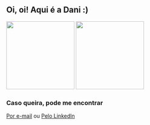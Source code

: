 <h2>Oi, oi! Aqui é a Dani :)</h2>


<div>
  <img height="180em" src="https://github-readme-stats.vercel.app/api?username=DanieleKaroline&show_icons=true&theme=tokyonight&include_all_commits=true&count_private=true"/>
  <img height="180em" src="https://github-readme-stats.vercel.app/api/top-langs/?username=DanieleKaroline&layout=compact&langs_count=7&theme=tokyonight"/>
</div>

<h3>Caso queira, pode me encontrar </h3>
<a href="mailto:carvalho.danielekr@gmail.com" target="_blanc">Por e-mail</a> ou
<a href="https://www.linkedin.com/in/daniele-karoline-carvalho-rosa-8a89a61b0/" target="_blanc">Pelo LinkedIn</a>
<br><br><br>
